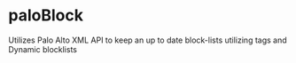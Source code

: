 # paloBlock
Utilizes Palo Alto XML API to keep an up to date block-lists utilizing tags and Dynamic blocklists
